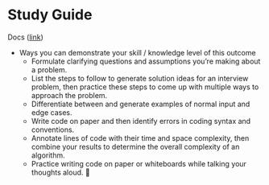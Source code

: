 # Study Guide
Docs ([link](https://docs.google.com/document/d/1Y7q9TdUgX_YCjxbTFzcJUZlCd83yN3ALPUqaaw3hoPw/edit))

* Ways you can demonstrate your skill / knowledge level of this outcome
  * Formulate clarifying questions and assumptions you’re making about a problem.
  * List the steps to follow to generate solution ideas for an interview problem, then practice these steps to come up with multiple ways to approach the problem.
  * Differentiate between and generate examples of normal input and edge cases.
  * Write code on paper and then identify errors in coding syntax and conventions.
  * Annotate lines of code with their time and space complexity, then combine your results to determine the overall complexity of an algorithm.
  * Practice writing code on paper or whiteboards while talking your thoughts aloud.

